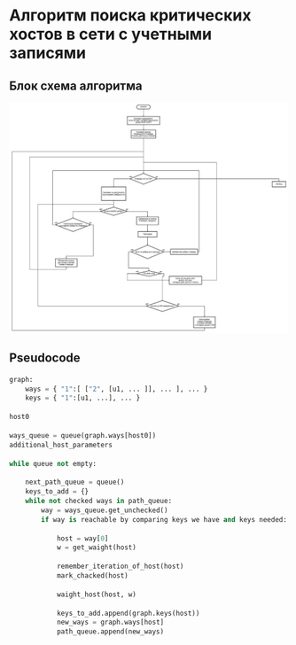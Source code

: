 # Алгоритм поиска критических хостов в сети с учетными записями

## Блок схема алгоритма
![alt text](img.png "Блок схема алгоритма")

## Pseudocode

```python
graph:
    ways = { "1":[ ["2", [u1, ... ]], ... ], ... }
    keys = { "1":[u1, ...], ... }

host0

ways_queue = queue(graph.ways[host0])
additional_host_parameters

while queue not empty:
    
    next_path_queue = queue()
    keys_to_add = {}
    while not checked ways in path_queue:
        way = ways_queue.get_unchecked()
        if way is reachable by comparing keys we have and keys needed:
            
            host = way[0]
            w = get_waight(host)
            
            remember_iteration_of_host(host)
            mark_chacked(host)
            
            waight_host(host, w)
            
            keys_to_add.append(graph.keys(host))
            new_ways = graph.ways[host]
            path_queue.append(new_ways)
```
